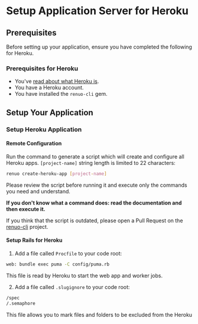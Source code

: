 # Setup Application Server for Heroku

## Prerequisites

Before setting up your application, ensure you have completed the following for Heroku.

### Prerequisites for Heroku

- You've [read about what Heroku is](https://www.heroku.com/platform).
- You have a Heroku account.
- You have installed the `renuo-cli` gem.

## Setup Your Application

### Setup Heroku Application

#### Remote Configuration

Run the command to generate a script which will create and configure all Heroku apps. `[project-name]` string length is limited to 22 characters:

```sh
renuo create-heroku-app [project-name]
```

Please review the script before running it and execute only the commands you need and understand.

**If you don't know what a command does: read the documentation and then execute it.**

If you think that the script is outdated, please open a Pull Request on the [renuo-cli](https://github.com/renuo/renuo-cli) project.

#### Setup Rails for Heroku

1. Add a file called `Procfile` to your code root:

```sh
web: bundle exec puma -C config/puma.rb
```

This file is read by Heroku to start the web app and worker jobs.

2. Add a file called `.slugignore` to your code root:

```sh
/spec
/.semaphore
```

This file allows you to mark files and folders to be excluded from the Heroku
